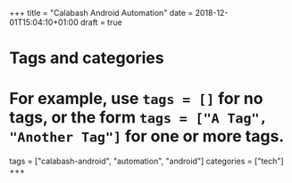 +++
title = "Calabash Android Automation"
date = 2018-12-01T15:04:10+01:00
draft = true

# Tags and categories
# For example, use `tags = []` for no tags, or the form `tags = ["A Tag", "Another Tag"]` for one or more tags.
tags = ["calabash-android", "automation", "android"]
categories = ["tech"]
+++


